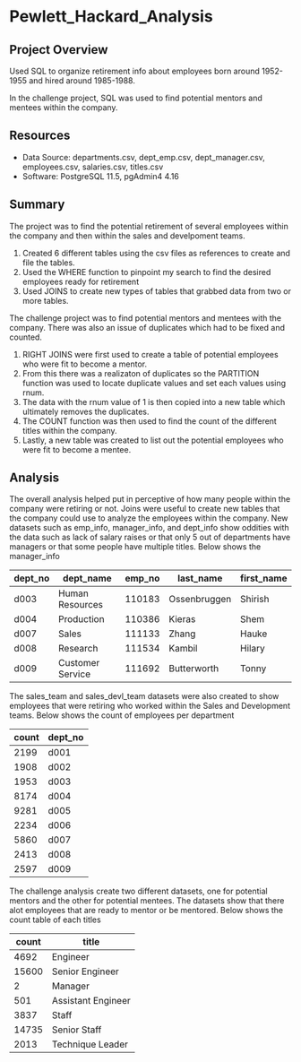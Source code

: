 # Pewlett_Hackard_Analysis

## Project Overview
Used SQL to organize retirement info about employees born around 1952-1955 and hired around 1985-1988.

In the challenge project, SQL was used to find potential mentors and mentees within the company.

## Resources
- Data Source: departments.csv, dept_emp.csv, dept_manager.csv, employees.csv, salaries.csv, titles.csv
- Software: PostgreSQL 11.5, pgAdmin4 4.16

## Summary

The project was to find the potential retirement of several employees within the company and then within the sales and develpoment teams.

1. Created 6 different tables using the csv files as references to create and file the tables.
2. Used the WHERE function to pinpoint my search to find the desired employees ready for retirement
3. Used JOINS to create new types of tables that grabbed data from two or more tables.

The challenge project was to find potential mentors and mentees with the company. There was also an issue of duplicates which had to be fixed and counted.

1. RIGHT JOINS were first used to create a table of potential employees who were fit to become a mentor.
2. From this there was a realizaton of duplicates so the PARTITION function was used to locate duplicate values and set each values using rnum.
3. The data with the rnum value of 1 is then copied into a new table which ultimately removes the duplicates.
4. The COUNT function was then used to find the count of the different titles within the company.
5. Lastly, a new table was created to list out the potential employees who were fit to become a mentee.

## Analysis

The overall analysis helped put in perceptive of how many people within the company were retiring or not. 
Joins were useful to create new tables that the company could use to analyze the employees within the company. 
New datasets such as emp_info, manager_info, and dept_info show oddities with the data such as lack of salary raises or that only 5 out of departments have managers or that some people have multiple titles.
Below shows the manager_info

| dept_no | dept_name        | emp_no | last_name    | first_name |
|---------|------------------|--------|--------------|------------|
| d003    | Human Resources  | 110183 | Ossenbruggen | Shirish    | 
| d004    | Production       | 110386 | Kieras       | Shem       | 
| d007    | Sales            | 111133 | Zhang        | Hauke      | 
| d008    | Research         | 111534 | Kambil       | Hilary     | 
| d009    | Customer Service | 111692 | Butterworth  | Tonny      | 

The sales_team and sales_devl_team datasets were also created to show employees that were retiring who worked within the Sales and Development teams.
Below shows the count of employees per department

| count | dept_no |
|-------|---------|
| 2199  | d001    |
| 1908  | d002    |
| 1953  | d003    |
| 8174  | d004    |
| 9281  | d005    |
| 2234  | d006    |
| 5860  | d007    |
| 2413  | d008    |
| 2597  | d009    |

The challenge analysis create two different datasets, one for potential mentors and the other for potential mentees. 
The datasets show that there alot employees that are ready to mentor or be mentored.
Below shows the count table of each titles

| count | title              |
|-------|--------------------|
| 4692  | Engineer           |
| 15600 | Senior Engineer    |
| 2     | Manager            |
| 501   | Assistant Engineer |
| 3837  | Staff              |
| 14735 | Senior Staff       |
| 2013  | Technique Leader   |
